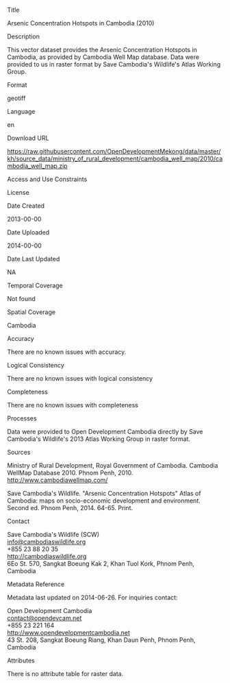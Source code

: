 Title

Arsenic Concentration Hotspots in Cambodia (2010)

Description

This vector dataset provides the Arsenic Concentration Hotspots in Cambodia, as provided by Cambodia Well Map database. Data were provided to us in raster format by Save Cambodia's Wildlife's Atlas Working Group.

Format

geotiff

Language

en

Download URL

https://raw.githubusercontent.com/OpenDevelopmentMekong/data/master/kh/source_data/ministry_of_rural_development/cambodia_well_map/2010/cambodia_well_map.zip

Access and Use Constraints



License



Date Created

2013-00-00

Date Uploaded

2014-00-00

Date Last Updated

NA

Temporal Coverage

Not found

Spatial Coverage

Cambodia

Accuracy

There are no known issues with accuracy.

Logical Consistency

There are no known issues with logical consistency

Completeness

There are no known issues with completeness

Processes

Data were provided to Open Development Cambodia directly by Save Cambodia's Wildlife's 2013 Atlas Working Group in raster format.

Sources

Ministry of Rural Development, Royal Government of Cambodia. Cambodia WellMap Database 2010. Phnom Penh, 2010. http://www.cambodiawellmap.com/

Save Cambodia's Wildlife. "Arsenic Concentration Hotspots" Atlas of Cambodia: maps on socio-economic development and environment. Second ed. Phnom Penh, 2014. 64-65. Print.

Contact

Save Cambodia's Wildlife (SCW)  
info@cambodiaswildlife.org  
+855 23 88 20 35  
http://cambodiaswildlife.org  
6Eo St. 570, Sangkat Boeung Kak 2, Khan Tuol Kork, Phnom Penh, Cambodia   

Metadata Reference

Metadata last updated on 2014-06-26. For inquiries contact:

Open Development Cambodia  
contact@opendevcam.net  
+855 23 221 164  
http://www.opendevelopmentcambodia.net  
43 St. 208, Sangkat Boeung Riang, Khan Daun Penh, Phnom Penh, Cambodia   

Attributes

There is no attribute table for raster data.
